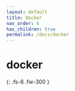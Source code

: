 ```yaml
---
layout: default
title: Docker
nav_order: 6
has_children: true
permalink: /docs/docker
---
```


# docker

{: .fs-6 .fw-300 }

